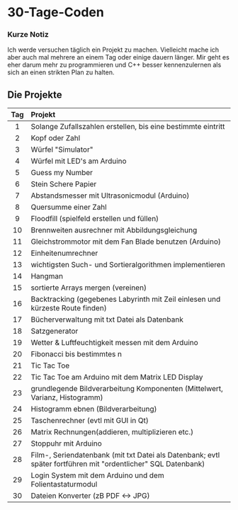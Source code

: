 # 30-Tage-Coden

### Kurze Notiz 
Ich werde versuchen täglich ein Projekt zu machen. Vielleicht mache ich aber auch mal mehrere an einem Tag oder einige dauern länger. 
Mir geht es eher darum mehr zu programmieren und C++ besser kennenzulernen als sich an einen strikten Plan zu halten.


## Die Projekte
Tag | Projekt 
| :---: | :--- 
1  | Solange Zufallszahlen erstellen, bis eine bestimmte eintritt
2  | Kopf oder Zahl
3  | Würfel "Simulator"
4  | Würfel mit LED's am Arduino
5  | Guess my Number
6  | Stein Schere Papier
7  | Abstandsmesser mit Ultrasonicmodul (Arduino)
8  | Quersumme einer Zahl
9  | Floodfill (spielfeld erstellen und füllen)
10  | Brennweiten ausrechner mit Abbildungsgleichung
11  | Gleichstrommotor mit dem Fan Blade benutzen (Arduino)
12  | Einheitenumrechner
13  | wichtigsten Such- und Sortieralgorithmen implementieren
14  | Hangman
15  | sortierte Arrays mergen (vereinen)
16  | Backtracking (gegebenes Labyrinth mit Zeil einlesen und kürzeste Route finden)
17  | Bücherverwaltung mit txt Datei als Datenbank
18  | Satzgenerator
19  | Wetter & Luftfeuchtigkeit messen mit dem Arduino
20  | Fibonacci bis bestimmtes n
21  | Tic Tac Toe
22  | Tic Tac Toe am Arduino mit dem Matrix LED Display
23  | grundlegende Bildverarbeitung Komponenten (Mittelwert, Varianz, Histogramm)
24  | Histogramm ebnen (Bildverarbeitung)
25  | Taschenrechner (evtl mit GUI in Qt)
26  | Matrix Rechnungen(addieren, multiplizieren etc.)
27  | Stoppuhr mit Arduino
28  | Film-, Seriendatenbank (mit txt Datei als Datenbank; evtl später fortführen mit "ordentlicher" SQL Datenbank)
29  | Login System mit dem Arduino und dem Folientastaturmodul
30  | Dateien Konverter (zB PDF <-> JPG)
